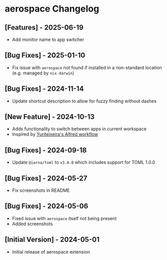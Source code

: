 # aerospace Changelog

## [Features] - 2025-06-19

- Add monitor name to app switcher

## [Bug Fixes] - 2025-01-10

- Fix issue with `aerospace` not found if installed in a non-standard location (e.g. managed by `nix-darwin`)

## [Bug Fixes] - 2024-11-14

- Update shortcut description to allow for fuzzy finding without dashes

## [New Feature] - 2024-10-13

- Adds functionality to switch between apps in current workspace
- Inspired by [ Yuriteixeira's Alfred workflow ](https://github.com/yuriteixeira/aerospace-workflow)

## [Bug Fixes] - 2024-09-18

- Update `@iarna/toml` to `v3.0.0` which includes support for TOML 1.0.0

## [Bug Fixes] - 2024-05-27

- Fix screenshots in README

## [Bug Fixes] - 2024-05-06

- Fixed issue with `aerospace` itself not being present
- Added screenshots

## [Initial Version] - 2024-05-01

- Initial release of aerospace extension
